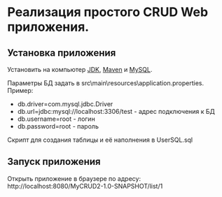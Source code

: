 # Реализация простого CRUD Web приложения.

## Установка приложения

Установить на компьютер [JDK](http://www.oracle.com/technetwork/java/javase/downloads/jdk8-downloads-2133151.html), [Maven](https://maven.apache.org/) и [MySQL](https://dev.mysql.com/downloads/mysql/).

Параметры БД задать в src\main\resources\application.properties. Пример:
* db.driver=com.mysql.jdbc.Driver
* db.url=jdbc:mysql://localhost:3306/test - адрес подключения к БД
* db.username=root - логин
* db.password=root - пароль

Скрипт для создания таблицы и её наполнения в UserSQL.sql

## Запуск приложения


Открыть приложение в браузере по адресу: http://localhost:8080/MyCRUD2-1.0-SNAPSHOT/list/1
